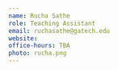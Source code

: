 ```yaml
---
name: Rucha Sathe
role: Teaching Assistant
email: ruchasathe@gatech.edu
website: 
office-hours: TBA
photo: rucha.png
---
```

